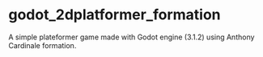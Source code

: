 # godot_2dplatformer_formation

A simple plateformer game made with Godot engine (3.1.2) using Anthony Cardinale formation.
